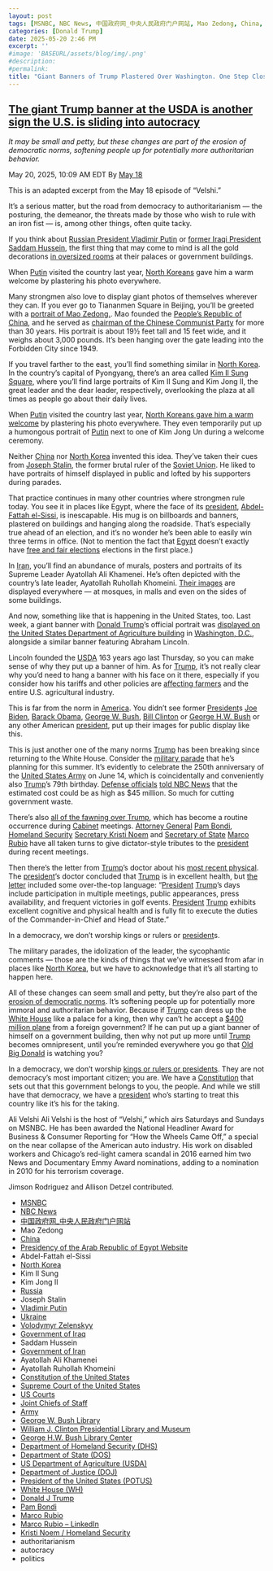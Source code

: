 ```yaml
---
layout: post
tags: [MSNBC, NBC News, 中国政府网_中央人民政府门户网站, Mao Zedong, China, Presidency of the Arab Republic of Egypt Website, Abdel-Fattah el-Sissi, North Korea, Kim Il Sung, Kim Jong Il, Russia, Joseph Stalin, Vladimir Putin, Ukraine, Volodymyr Zelenskyy, Government of Iraq, Saddam Hussein, Government of Iran, Ayatollah Ali Khamenei, Ayatollah Ruhollah Khomeini, Constitution of the United States, Supreme Court of the United States, US Courts, Joint Chiefs of Staff, Army, George W. Bush Library, William J. Clinton Presidential Library and Museum, George H.W. Bush Library Center, Department of Homeland Security (DHS), Department of State (DOS), US Department of Agriculture (USDA), Department of Justice (DOJ), President of the United States (POTUS), White House (WH), Donald J Trump, Pam Bondi, Marco Rubio, Marco Rubio – LinkedIn, Kristi Noem / Homeland Security, authoritarianism, autocracy, politics]
categories: [Donald Trump]
date: 2025-05-20 2:46 PM
excerpt: ''
#image: 'BASEURL/assets/blog/img/.png'
#description:
#permalink:
title: "Giant Banners of Trump Plastered Over Washington. One Step Closer to Authoritarianism"
---
```



## [The giant Trump banner at the USDA is another sign the U.S. is sliding into autocracy](https://www.msnbc.com/top-stories/latest/trump-usda-portrait-road-from-to-authoritarianism-rcna207709)

*It may be small and petty, but these changes are part of the erosion of democratic norms, softening people up for potentially more authoritarian behavior.*

May 20, 2025, 10:09 AM EDT
By [May 18](https://www.msnbc.com/velshi)

This is an adapted excerpt from the May 18 episode of “Velshi.”

It’s a serious matter, but the road from democracy to authoritarianism — the posturing, the demeanor, the threats made by those who wish to rule with an iron fist — is, among other things, often quite tacky.

If you think about [Russian President Vladimir Putin](https://www.msnbc.com/morning-joe/watch/-a-lot-of-storm-clouds-trump-to-speak-with-putin-in-high-stakes-phone-call-239865925570) or [former Iraqi President Saddam Hussein](https://www.msnbc.com/andrea-mitchell/10-years-ago-today-saddam-hussein-statue-top-msna56149), the first thing that may come to mind is all the gold decorations [in oversized rooms](https://www.nbcnews.com/news/world/vladimir-putin-ukraine-russia-crisis-long-table-kremlin-memes-rcna16670) at their palaces or government buildings.

When [Putin](http://kremlin.ru/) visited the country last year, [North Koreans](http://naenara.com.kp) gave him a warm welcome by plastering his photo everywhere.

Many strongmen also love to display giant photos of themselves wherever they can. If you ever go to Tiananmen Square in Beijing, you’ll be greeted with a [portrait of Mao Zedong.](https://www.loc.gov/item/2020714437/). Mao founded the [People’s Republic of China](https://www.gov.cn/), and he served as [chairman of the Chinese Communist Party](https://www.msnbc.com/opinion/msnbc-opinion/elon-musk-doge-china-cultural-revolution-mao-rcna193562) for more than 30 years. His portrait is about 19½ feet tall and 15 feet wide, and it weighs about 3,000 pounds. It’s been hanging over the gate leading into the Forbidden City since 1949.

If you travel farther to the east, you’ll find something similar in [North Korea](http://naenara.com.kp). In the country’s capital of Pyongyang, there’s an area called [Kim Il Sung Square](https://www.businessinsider.com/photos-supreme-leaders-north-korea-2018-10), where you’ll find large portraits of Kim Il Sung and Kim Jong Il, the great leader and the dear leader, respectively, overlooking the plaza at all times as people go about their daily lives.

When [Putin](http://kremlin.ru/) visited the country last year, [North Koreans gave him a warm welcome](https://www.theguardian.com/world/article/2024/jun/18/vladimir-putin-north-korea-visit-russian-president) by plastering his photo everywhere. They even temporarily put up a humongous portrait of [Putin](http://kremlin.ru/) next to one of Kim Jong Un during a welcome ceremony.

Neither [China](https://www.gov.cn/) nor [North Korea](http://naenara.com.kp) invented this idea. They’ve taken their cues from [Joseph Stalin](https://www.youtube.com/watch?v=RGgaAE_tgY8), the former brutal ruler of the [Soviet Union](http://kremlin.ru/). He liked to have portraits of himself displayed in public and lofted by his supporters during parades.

That practice continues in many other countries where strongmen rule today. You see it in places like Egypt, where the face of its [president](https://www.whitehouse.gov/), [Abdel-Fattah el-Sissi](https://www.thenationalnews.com/mena/egypt/2023/11/30/egyptians-fixated-on-gaza-war-see-el-sisi-posters-as-reminder-of-upcoming-vote/), is inescapable. His mug is on billboards and banners, plastered on buildings and hanging along the roadside. That’s especially true ahead of an election, and it’s no wonder he’s been able to easily win three terms in office. (Not to mention the fact that [Egypt](https://www.presidency.eg/) doesn’t exactly have [free and fair elections](https://www.hrw.org/news/2018/02/13/egypt-planned-[president](https://www.whitehouse.gov/)ial-vote-neither-free-nor-fair) elections in the first place.)

In [Iran](https://irangov.ir/), you’ll find an abundance of murals, posters and portraits of its Supreme Leader Ayatollah Ali Khamenei. He’s often depicted with the country’s late leader, Ayatollah Ruhollah Khomeini. [Their images](https://www.timesofisrael.com/iran-sends-conflicting-messages-with-clerics-divided-on-protest-response/) are displayed everywhere — at mosques, in malls and even on the sides of some buildings.

And now, something like that is happening in the United States, too. Last week, a giant banner with [Donald Trump](https://www.msnbc.com/donald-trump)’s official portrait was [displayed on the United States Department of Agriculture building](https://www.msnbc.com/msnbc/watch/dept-of-agriculture-hangs-giant-banner-of-trump-next-to-lincoln-239842885675) in [Washington, D.C.](https://dc.gov/), alongside a similar banner featuring Abraham Lincoln.

Lincoln founded the [USDA](https://www.usda.gov/) 163 years ago last Thursday, so you can make sense of why they put up a banner of him. As for [Trump](https://www.donaldjtrump.com/), it’s not really clear why you’d need to hang a banner with his face on it there, especially if you consider how his tariffs and other policies are [affecting farmers](https://www.msnbc.com/jose-diaz-balart/watch/trump-tariffs-creating-state-of-emergency-for-america-s-farmers-soybean-farmer-hits-back-233791557568) and the entire U.S. agricultural industry.

This is far from the norm in [America](https://www.usa.gov/). You didn’t see former [President](https://www.whitehouse.gov/)s [Joe Biden](https://bidenwhitehouse.archives.gov/), [Barack Obama](https://obamawhitehouse.archives.gov/), [George W. Bush](https://www.georgewbushlibrary.gov/), [Bill Clinton](https://www.clintonlibrary.gov/home) or [George H.W. Bush](https://www.bush41.org/) or any other American [president](https://www.whitehouse.gov/), put up their images for public display like this.

This is just another one of the many norms [Trump](https://www.donaldjtrump.com/) has been breaking since returning to the White House. Consider the [military parade](https://www.msnbc.com/opinion/msnbc-opinion/trump-military-parade-cost-birthday-rcna205872) that he’s planning for this summer. It’s evidently to celebrate the 250th anniversary of the [United States Army](https://www.army.mil/) on June 14, which is coincidentally and conveniently also [Trump](https://www.donaldjtrump.com/)’s 79th birthday. [Defense officials](https://www.defense.gov/) [told NBC News](https://www.nbcnews.com/politics/national-security/us-army-planning-parade-anniversary-trumps-birthday-rcna204512) that the estimated cost could be as high as $45 million. So much for cutting government waste.

There’s also [all of the fawning over Trump](https://www.mediaite.com/news/12-most-painfully-sycophantic-comments-from-trumps-kim-jong-il-style-cabinet-meeting/), which has become a routine occurrence during [Cabinet](https://www.whitehouse.gov/administration/the-cabinet/) meetings. [Attorney General](https://www.justice.gov/) [Pam Bondi](https://www.justice.gov/ag/staff-profile/meet-attorney-general), [Homeland Security](https://www.dhs.gov/,) [Secretary Kristi Noem](https://www.dhs.gov/person/kristi-noem) and [Secretary of State](https://www.state.gov/) [Marco Rubio](https://www.state.gov/biographies/marco-rubio/) have all taken turns to give dictator-style tributes to the [president](https://www.whitehouse.gov/) during recent meetings.

Then there’s the letter from [Trump](https://www.donaldjtrump.com/)’s doctor about his [most recent physical](https://www.msnbc.com/rachel-maddow-show/maddowblog/trump-physical-health-report-drug-prices-rcna206511). The [president](https://www.whitehouse.gov/)’s doctor concluded that [Trump](https://www.donaldjtrump.com/) is in excellent health, but [the letter](https://www.whitehouse.gov/briefings-statements/2025/04/memorandum-from-the-white-house-physician/) included some over-the-top language: “[President](https://www.whitehouse.gov/) [Trump](https://www.donaldjtrump.com/)’s days include participation in multiple meetings, public appearances, press availability, and frequent victories in golf events. [President](https://www.whitehouse.gov/) [Trump](https://www.donaldjtrump.com/) exhibits excellent cognitive and physical health and is fully fit to execute the duties of the Commander-in-Chief and Head of State.”

In a democracy, we don’t worship kings or rulers or [president](https://www.whitehouse.gov/)s.

The military parades, the idolization of the leader, the sycophantic comments — those are the kinds of things that we’ve witnessed from afar in places like [North Korea](http://naenara.com.kp), but we have to acknowledge that it’s all starting to happen here.

All of these changes can seem small and petty, but they’re also part of the [erosion of democratic norms](https://www.msnbc.com/opinion/msnbc-opinion/trump-law-firms-perkins-coie-jenner-block-rcna199677). It’s softening people up for potentially more immoral and authoritarian behavior. Because if [Trump](https://www.donaldjtrump.com/) can dress up the [White House](https://www.whitehouse.gov/) like a palace for a king, then why can’t he accept a [\$400 million plane](https://www.msnbc.com/the-last-word/watch/ali-velshi-just-when-you-think-trump-can-t-make-his-qatari-plane-controversy-worse-he-does-239799877675) from a foreign government? If he can put up a giant banner of himself on a government building, then why not put up more until [Trump](https://www.donaldjtrump.com/) becomes omnipresent, until you’re reminded everywhere you go that [Old Big Donald](https://www.donaldjtrump.com/) is watching you?

In a democracy, we don’t worship [kings or rulers or presidents](https://www.msnbc.com/rachel-maddow/watch/massive-no-kings-protest-expected-to-rain-on-donald-trump-s-military-parade-238976069690). They are not democracy’s most important citizen; you are. We have a [Constitution](https://constitution.congress.gov/constitution/) that sets out that this government belongs to you, the people. And while we still have that democracy, we have a [president](https://www.whitehouse.gov/) who’s starting to treat this country like it’s his for the taking.

Ali Velshi
Ali Velshi is the host of “Velshi,” which airs Saturdays and Sundays on MSNBC. He has been awarded the National Headliner Award for Business & Consumer Reporting for “How the Wheels Came Off,” a special on the near collapse of the American auto industry. His work on disabled workers and Chicago’s red-light camera scandal in 2016 earned him two News and Documentary Emmy Award nominations, adding to a nomination in 2010 for his terrorism coverage.

Jimson Rodriguez and Allison Detzel contributed.

- [MSNBC](https://www.msnbc.com/)
- [NBC News](https://www.nbcnews.com/)
- [中国政府网_中央人民政府门户网站](https://www.gov.cn/)
- Mao Zedong
- [China](https://english.www.gov.cn/)
- [Presidency of the Arab Republic of Egypt Website](https://www.presidency.eg/)
- Abdel-Fattah el-Sissi
- [North Korea](http://naenara.com.kp)
- Kim Il Sung
- Kim Jong Il
- [Russia](http://government.ru/)
- Joseph Stalin
- [Vladimir Putin](http://kremlin.ru/)
- [Ukraine](https://www.gov.ua/)
- [Volodymyr Zelenskyy](https://www.president.gov.ua/)
- [Government of Iraq](https://ur.gov.iq/)
- Saddam Hussein
- [Government of Iran](https://irangov.ir/)
- Ayatollah Ali Khamenei
- Ayatollah Ruhollah Khomeini
- [Constitution of the United States](https://constitution.congress.gov/constitution/)
- [Supreme Court of the United States](https://www.supremecourt.gov/)
- [US Courts](https://www.uscourts.gov/)
- [Joint Chiefs of Staff](https://www.jcs.mil/)
- [Army](https://www.army.mil/)
- [George W. Bush Library](https://www.georgewbushlibrary.gov/)
- [William J. Clinton Presidential Library and Museum](https://www.clintonlibrary.gov/)
- [George H.W. Bush Library Center](https://www.bush41.org/)
- [Department of Homeland Security (DHS)](https://www.dhs.gov/)
- [Department of State (DOS)](https://www.state.gov/)
- [US Department of Agriculture (USDA)](https://www.usda.gov/)
- [Department of Justice (DOJ)](https://www.justice.gov/)
- [President of the United States (POTUS)](https://www.whitehouse.gov/)
- [White House (WH)](https://www.whitehouse.gov/)
- [Donald J Trump](https://www.donaldjtrump.com/)
- [Pam Bondi](https://www.justice.gov/ag/staff-profile/meet-attorney-general)
- [Marco Rubio](https://www.state.gov/biographies/marco-rubio/)
- [Marco Rubio – LinkedIn](https://www.linkedin.com/in/marcorubio16/)
- [Kristi Noem / Homeland Security](https://www.dhs.gov/person/kristi-noem)
- authoritarianism 
- autocracy 
- politics 
